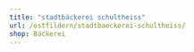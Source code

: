 ```yaml
---
title: "stadtbäckerei schultheiss"
url: /ostfildern/stadtbaeckerei-schultheiss/
shop: Bäckerei
---
```

